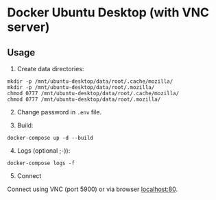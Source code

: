 # Docker Ubuntu Desktop (with VNC server)

## Usage

1. Create data directories:

```
mkdir -p /mnt/ubuntu-desktop/data/root/.cache/mozilla/
mkdir -p /mnt/ubuntu-desktop/data/root/.mozilla/
chmod 0777 /mnt/ubuntu-desktop/data/root/.cache/mozilla/
chmod 0777 /mnt/ubuntu-desktop/data/root/.mozilla/
```

2. Change password in `.env` file.

3. Build:

```
docker-compose up -d --build
```

4. Logs (optional ;-)):

```
docker-compose logs -f
```

5. Connect

Connect using VNC (port 5900) or via browser [localhost:80](http://localhost).